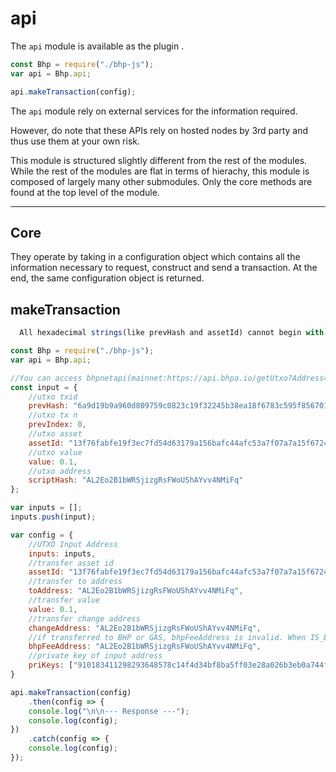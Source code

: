 # api

The `api` module is available as the plugin .

```js
const Bhp = require("./bhp-js");
var api = Bhp.api;

api.makeTransaction(config);
```

The `api` module rely on external services for the information required.

However, do note that these APIs rely on hosted nodes by 3rd party and thus use them at your own risk.

This module is structured slightly different from the rest of the modules. While the rest of the modules are flat in terms of hierachy, this module is composed of largely many other submodules. Only the core methods are found at the top level of the module.

---

## Core

They operate by taking in a configuration object which contains all the information necessary to request, construct and send a transaction. At the end, the same configuration object is returned.

## makeTransaction

```js
  All hexadecimal strings(like prevHash and assetId) cannot begin with "0x".
```

```js
const Bhp = require("./bhp-js");
var api = Bhp.api;

//You can access bhpnetapi(mainnet:https://api.bhpa.io/getUtxo?Address=youaraddress, testnet:http://47.103.46.191/interface/getUtxo?address=youraddress) to get UTXO of the specified address.
const input = {     
    //utxo txid
    prevHash: "6a9d19b9a960d809759c0823c19f32245b38ea18f6783c595f8567010f14b188",
    //utxo tx n
    prevIndex: 0,
    //utxo asset
    assetId: "13f76fabfe19f3ec7fd54d63179a156bafc44afc53a7f07a7a15f6724c0aa854",
    //utxo value
    value: 0.1,
    //utxo address
    scriptHash: "AL2Eo2B1bWRSjizgRsFWoUShAYvv4NMiFq"
};

var inputs = [];
inputs.push(input);

var config = {
    //UTXO Input Address
    inputs: inputs,
    //transfer asset id
    assetId: "13f76fabfe19f3ec7fd54d63179a156bafc44afc53a7f07a7a15f6724c0aa854",
    //transfer to address
    toAddress: "AL2Eo2B1bWRSjizgRsFWoUShAYvv4NMiFq",
    //transfer value
    value: 0.1,
    //transfer change address
    changeAddress: "AL2Eo2B1bWRSjizgRsFWoUShAYvv4NMiFq",
    //if transferred to BHP or GAS, bhpFeeAddress is invalid. When IS_BHP_FEE is configured as true, the address is bhp fee change dress (no token fee is currently charged).
    bhpFeeAddress: "AL2Eo2B1bWRSjizgRsFWoUShAYvv4NMiFq",
    //private key of input address
    priKeys: ["910183411298293648578c14f4d34bf8ba5ff03e28a026b3eb0a744f589b05d3"]
}

api.makeTransaction(config)
    .then(config => {
    console.log("\n\n--- Response ---");
    console.log(config);
})
    .catch(config => {
    console.log(config);
});
```
